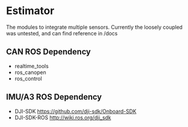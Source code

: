 # Estimator
The modules to integrate multiple sensors. Currently the loosely coupled was untested, and can find reference in /docs

## CAN ROS Dependency
- realtime_tools
- ros_canopen
- ros_control

## IMU/A3 ROS Dependency
- DJI-SDK https://github.com/dji-sdk/Onboard-SDK
- DJI-SDK-ROS http://wiki.ros.org/dji_sdk
